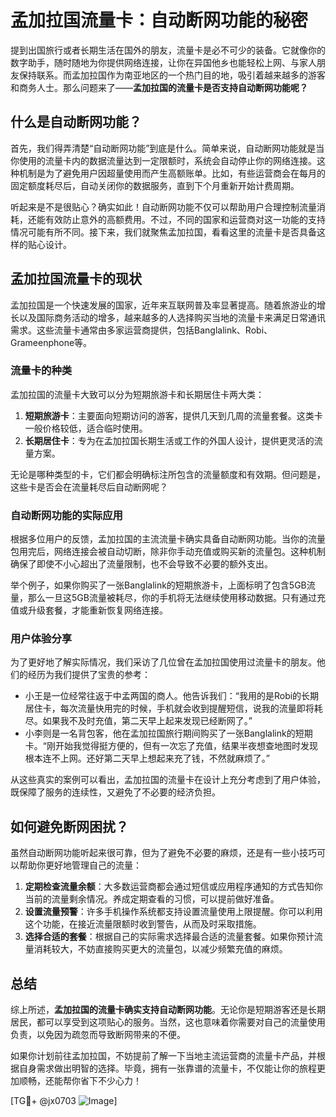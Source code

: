 # 孟加拉国流量卡：自动断网功能的秘密

提到出国旅行或者长期生活在国外的朋友，流量卡是必不可少的装备。它就像你的数字助手，随时随地为你提供网络连接，让你在异国他乡也能轻松上网、与家人朋友保持联系。而孟加拉国作为南亚地区的一个热门目的地，吸引着越来越多的游客和商务人士。那么问题来了——**孟加拉国的流量卡是否支持自动断网功能呢？**

## 什么是自动断网功能？

首先，我们得弄清楚“自动断网功能”到底是什么。简单来说，自动断网功能就是当你使用的流量卡内的数据流量达到一定限额时，系统会自动停止你的网络连接。这种机制是为了避免用户因超量使用而产生高额账单。比如，有些运营商会在每月的固定额度耗尽后，自动关闭你的数据服务，直到下个月重新开始计费周期。

听起来是不是很贴心？确实如此！自动断网功能不仅可以帮助用户合理控制流量消耗，还能有效防止意外的高额费用。不过，不同的国家和运营商对这一功能的支持情况可能有所不同。接下来，我们就聚焦孟加拉国，看看这里的流量卡是否具备这样的贴心设计。

## 孟加拉国流量卡的现状

孟加拉国是一个快速发展的国家，近年来互联网普及率显著提高。随着旅游业的增长以及国际商务活动的增多，越来越多的人选择购买当地的流量卡来满足日常通讯需求。这些流量卡通常由多家运营商提供，包括Banglalink、Robi、Grameenphone等。

### 流量卡的种类

孟加拉国的流量卡大致可以分为短期旅游卡和长期居住卡两大类：

1. **短期旅游卡**：主要面向短期访问的游客，提供几天到几周的流量套餐。这类卡一般价格较低，适合临时使用。
2. **长期居住卡**：专为在孟加拉国长期生活或工作的外国人设计，提供更灵活的流量方案。

无论是哪种类型的卡，它们都会明确标注所包含的流量额度和有效期。但问题是，这些卡是否会在流量耗尽后自动断网呢？

### 自动断网功能的实际应用

根据多位用户的反馈，孟加拉国的主流流量卡确实具备自动断网功能。当你的流量包用完后，网络连接会被自动切断，除非你手动充值或购买新的流量包。这种机制确保了即使不小心超出了流量限制，也不会导致不必要的额外支出。

举个例子，如果你购买了一张Banglalink的短期旅游卡，上面标明了包含5GB流量，那么一旦这5GB流量被耗尽，你的手机将无法继续使用移动数据。只有通过充值或升级套餐，才能重新恢复网络连接。

### 用户体验分享

为了更好地了解实际情况，我们采访了几位曾在孟加拉国使用过流量卡的朋友。他们的经历为我们提供了宝贵的参考：

- 小王是一位经常往返于中孟两国的商人。他告诉我们：“我用的是Robi的长期居住卡，每次流量快用完的时候，手机就会收到提醒短信，说我的流量即将耗尽。如果我不及时充值，第二天早上起来发现已经断网了。”
- 小李则是一名背包客，他在孟加拉国旅行期间购买了一张Banglalink的短期卡。“刚开始我觉得挺方便的，但有一次忘了充值，结果半夜想查地图时发现根本连不上网。还好第二天早上想起来充了钱，不然就麻烦了。”

从这些真实的案例可以看出，孟加拉国的流量卡在设计上充分考虑到了用户体验，既保障了服务的连续性，又避免了不必要的经济负担。

## 如何避免断网困扰？

虽然自动断网功能听起来很可靠，但为了避免不必要的麻烦，还是有一些小技巧可以帮助你更好地管理自己的流量：

1. **定期检查流量余额**：大多数运营商都会通过短信或应用程序通知的方式告知你当前的流量剩余情况。养成定期查看的习惯，可以提前做好准备。
2. **设置流量预警**：许多手机操作系统都支持设置流量使用上限提醒。你可以利用这个功能，在接近流量限额时收到警告，从而及时采取措施。
3. **选择合适的套餐**：根据自己的实际需求选择最合适的流量套餐。如果你预计流量消耗较大，不妨直接购买更大的流量包，以减少频繁充值的麻烦。

## 总结

综上所述，**孟加拉国的流量卡确实支持自动断网功能**。无论你是短期游客还是长期居民，都可以享受到这项贴心的服务。当然，这也意味着你需要对自己的流量使用负责，以免因为疏忽而导致断网带来的不便。

如果你计划前往孟加拉国，不妨提前了解一下当地主流运营商的流量卡产品，并根据自身需求做出明智的选择。毕竟，拥有一张靠谱的流量卡，不仅能让你的旅程更加顺畅，还能帮你省下不少心力！

[TG💪+ @jx0703 ![Image](https://github.com/user-attachments/assets/dbca1d08-cadb-493c-b0ec-ad6f7a83f270)]